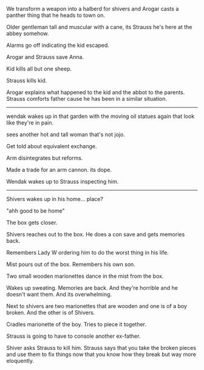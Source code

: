 

We transform a weapon into a halberd for shivers and Arogar casts a panther thing that he heads to town on.

Older gentleman tall and muscular with a cane, its Strauss he's here at the abbey somehow.

Alarms go off indicating the kid escaped.

Arogar and Strauss save Anna.

Kid kills all but one sheep.

Strauss kills kid.

Arogar explains what happened to the kid and the abbot to the parents. Strauss comforts father cause he has been in a similar situation.

---

wendak wakes up in that garden with the moving oil statues again that look like they're in pain.

sees another hot and tall woman that's not jojo.

Get told about equivalent exchange.

Arm disintegrates but reforms.

Made a trade for an arm cannon. its dope. 

Wendak wakes up to Strauss inspecting him. 

---

Shivers wakes up in his home... place?

"ahh good to be home"

The box gets closer.

Shivers reaches out to the box. He does a con save and gets memories back.

Remembers Lady W ordering him to do the worst thing in his life. 

Mist pours out of the box. Remembers his own son.

Two small wooden marionettes dance in the mist from the box.

Wakes up sweating. Memories are back. And they're horrible and he doesn't want them. And its overwhelming. 

Next to shivers are two marionettes that are wooden and one is of a boy broken. And the other is of Shivers. 

Cradles marionette of the boy. Tries to piece it together. 

Strauss is going to have to console another ex-father.

Shiver asks Strauss to kill him. Strauss says that you take the broken pieces and use them to fix things now that you know how they break but way more eloquently.



